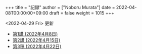 +++
title = "記録"
author = ["Noboru Murata"]
date = 2022-04-08T00:00:00+09:00
draft = false
weight = 1015
+++

<span class="timestamp-wrapper"><span class="timestamp">&lt;2022-04-29 Fri&gt; </span></span> 更新

-   [第1講 (2022年4月8日)](https://u-tokyo-ac-jp.zoom.us/rec/share/ptSybmpsRFYwK8DpBmre4YOgCez4oClsi_xr8YfHwGDqxgPg7cufu9tXuJQKgmRv.uj86kUO3yatUw1-Z)
-   [第2講 (2022年4月15日)](https://u-tokyo-ac-jp.zoom.us/rec/share/sK8UtM2HXwltqTaOdY1f_pbl0KOaRdvtappnA_wLl2ohnr5GmZiSMOGxRtFdCMJp.9fqz37Jhkan6-1Gk)
-   [第3稿 (2022年4月22日)](https://u-tokyo-ac-jp.zoom.us/rec/share/O0uqrCy0MqxY2x48ZM2s3rERnjabQlGo2pXGsxiWmQmpCHRZq8va2-N3rYEFngbt.FR6tYK7tojm20KHp)